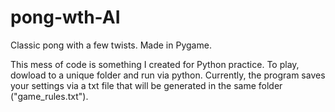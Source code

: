 # pong-wth-AI
Classic pong with a few twists. Made in Pygame.

This mess of code is something I created for Python practice. To play, dowload to a unique folder and run via python. Currently, the program saves your settings via a txt file that will be generated in the same folder ("game_rules.txt"). 
